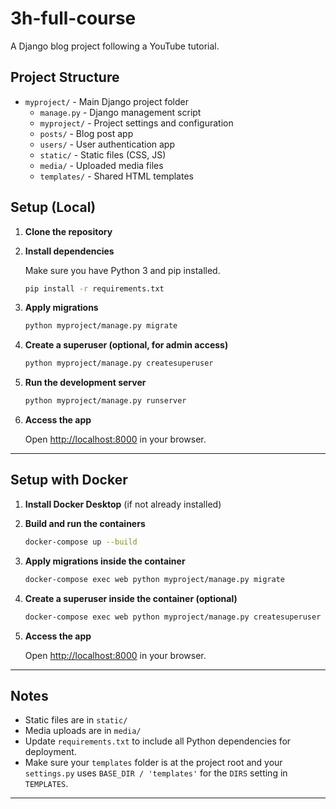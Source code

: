 # 3h-full-course

A Django blog project following a YouTube tutorial.

## Project Structure

- `myproject/` - Main Django project folder
  - `manage.py` - Django management script
  - `myproject/` - Project settings and configuration
  - `posts/` - Blog post app
  - `users/` - User authentication app
  - `static/` - Static files (CSS, JS)
  - `media/` - Uploaded media files
  - `templates/` - Shared HTML templates

## Setup (Local)

1. **Clone the repository**

2. **Install dependencies**

   Make sure you have Python 3 and pip installed.

   ```sh
   pip install -r requirements.txt
   ```

3. **Apply migrations**

   ```sh
   python myproject/manage.py migrate
   ```

4. **Create a superuser (optional, for admin access)**

   ```sh
   python myproject/manage.py createsuperuser
   ```

5. **Run the development server**

   ```sh
   python myproject/manage.py runserver
   ```

6. **Access the app**

   Open [http://localhost:8000](http://localhost:8000) in your browser.

---

## Setup with Docker

1. **Install Docker Desktop** (if not already installed)

2. **Build and run the containers**

   ```sh
   docker-compose up --build
   ```

3. **Apply migrations inside the container**

   ```sh
   docker-compose exec web python myproject/manage.py migrate
   ```

4. **Create a superuser inside the container (optional)**

   ```sh
   docker-compose exec web python myproject/manage.py createsuperuser
   ```

5. **Access the app**

   Open [http://localhost:8000](http://localhost:8000) in your browser.

---

## Notes

- Static files are in `static/`
- Media uploads are in `media/`
- Update `requirements.txt` to include all Python dependencies for deployment.
- Make sure your `templates` folder is at the project root and your `settings.py` uses `BASE_DIR / 'templates'` for the `DIRS` setting in `TEMPLATES`.

---
